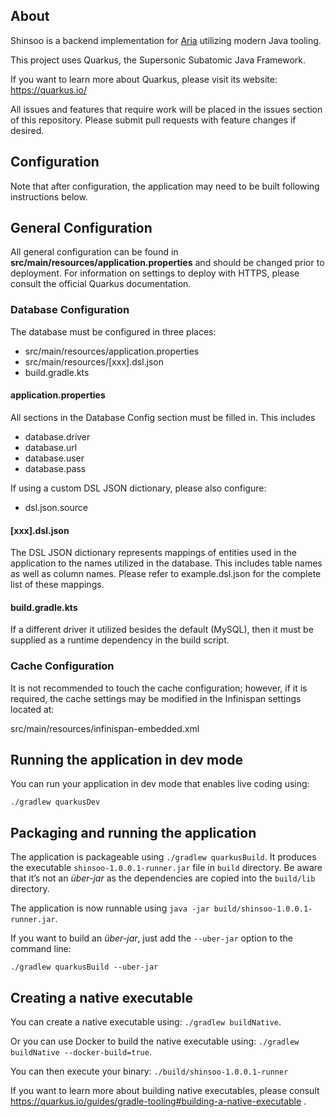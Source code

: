 ## About

Shinsoo is a backend implementation for [Aria](https://github.com/AlanMorel/aria)
utilizing modern Java tooling.

This project uses Quarkus, the Supersonic Subatomic Java Framework.

If you want to learn more about Quarkus, please visit its website: https://quarkus.io/

All issues and features that require work will be placed in the issues section of this
repository.  Please submit pull requests with feature changes if desired.

## Configuration
Note that after configuration, the application may need to be built following instructions
below.

## General Configuration
All general configuration can be found in **src/main/resources/application.properties**
and should be changed prior to deployment.  For information on settings to deploy with
HTTPS, please consult the official Quarkus documentation.

### Database Configuration

The database must be configured in three places:
- src/main/resources/application.properties
- src/main/resources/[xxx].dsl.json
- build.gradle.kts

#### application.properties

All sections in the Database Config section must be filled in.  This includes
- database.driver
- database.url
- database.user
- database.pass

If using a custom DSL JSON dictionary, please also configure:
- dsl.json.source

#### [xxx].dsl.json

The DSL JSON dictionary represents mappings of entities used in the application
to the names utilized in the database.  This includes table names as well as
column names.  Please refer to example.dsl.json for the complete list of these
mappings.

#### build.gradle.kts

If a different driver it utilized besides the default (MySQL), then it must be
supplied as a runtime dependency in the build script.

### Cache Configuration

It is not recommended to touch the cache configuration; however, if it is required,
the cache settings may be modified in the Infinispan settings located at:

src/main/resources/infinispan-embedded.xml

## Running the application in dev mode

You can run your application in dev mode that enables live coding using:
```
./gradlew quarkusDev
```

## Packaging and running the application

The application is packageable using `./gradlew quarkusBuild`.
It produces the executable `shinsoo-1.0.0.1-runner.jar` file in `build` directory.
Be aware that it’s not an _über-jar_ as the dependencies are copied into the `build/lib` directory.

The application is now runnable using `java -jar build/shinsoo-1.0.0.1-runner.jar`.

If you want to build an _über-jar_, just add the `--uber-jar` option to the command line:
```
./gradlew quarkusBuild --uber-jar
```

## Creating a native executable

You can create a native executable using: `./gradlew buildNative`.

Or you can use Docker to build the native executable using: `./gradlew buildNative --docker-build=true`.

You can then execute your binary: `./build/shinsoo-1.0.0.1-runner`

If you want to learn more about building native executables, please consult https://quarkus.io/guides/gradle-tooling#building-a-native-executable .
